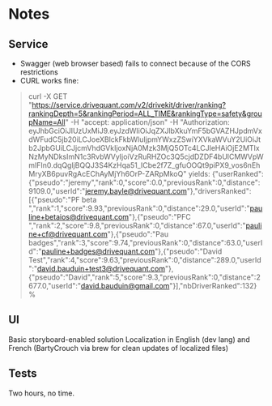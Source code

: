 # Notes

## Service

- Swagger (web browser based) fails to connect because of the CORS restrictions
- CURL works fine: 
> curl -X GET "https://service.drivequant.com/v2/drivekit/driver/ranking?rankingDepth=5&rankingPeriod=ALL_TIME&rankingType=safety&groupName=All" -H  "accept: application/json" -H "Authorization: eyJhbGciOiJIUzUxMiJ9.eyJzdWIiOiJqZXJlbXkuYmF5bGVAZHJpdmVxdWFudC5jb20iLCJoeXBlckFkbWluIjpmYWxzZSwiYXVkaWVuY2UiOiJtb2JpbGUiLCJjcmVhdGVkIjoxNjA0Mzk3MjQ5OTc4LCJleHAiOjE2MTIxNzMyNDksImN1c3RvbWVyIjoiVzRuRHZOc3Q5cjdDZDF4bUlCMWVpWmlFIn0.dqQgljBQQJ3S4KzHqa51_ICbe2f7Z_gfuOOQt9piPX9_vos6nEhMryXB6puvRgAcEChAyMjYh6OrP-ZARpMkoQ"
yields:
> {"userRanked":{"pseudo":"jeremy","rank":0,"score":0.0,"previousRank":0,"distance":9109.0,"userId":"jeremy.bayle@drivequant.com"},"driversRanked":[{"pseudo":"PF beta ","rank":1,"score":9.93,"previousRank":0,"distance":29.0,"userId":"pauline+betaios@drivequant.com"},{"pseudo":"PFC ","rank":2,"score":9.8,"previousRank":0,"distance":67.0,"userId":"pauline+cf@drivequant.com"},{"pseudo":"Pau badges","rank":3,"score":9.74,"previousRank":0,"distance":63.0,"userId":"pauline+badges@drivequant.com"},{"pseudo":"David Test","rank":4,"score":9.63,"previousRank":0,"distance":289.0,"userId":"david.bauduin+test3@drivequant.com"},{"pseudo":"David","rank":5,"score":9.3,"previousRank":0,"distance":2677.0,"userId":"david.bauduin@gmail.com"}],"nbDriverRanked":132}%

## UI

Basic storyboard-enabled solution
Localization in English (dev lang) and French (BartyCrouch via brew for clean updates of localized files)

## Tests

Two hours, no time.
